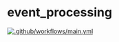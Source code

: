 # event_processing

[![.github/workflows/main.yml](https://github.com/garretthunyadi/event_processing/actions/workflows/main.yml/badge.svg)](https://github.com/garretthunyadi/event_processing/actions/workflows/main.yml)